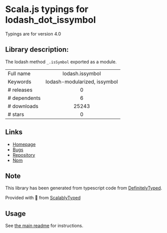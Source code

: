
# Scala.js typings for lodash_dot_issymbol

Typings are for version 4.0

## Library description:
The lodash method `_.isSymbol` exported as a module.

|                    |                 |
| ------------------ | :-------------: |
| Full name          | lodash.issymbol |
| Keywords           | lodash-modularized, issymbol |
| # releases         | 0 |
| # dependents       | 6 |
| # downloads        | 25243 |
| # stars            | 0 |

## Links
- [Homepage](https://lodash.com/)
- [Bugs](https://github.com/lodash/lodash/issues)
- [Repository](https://github.com/lodash/lodash)
- [Npm](https://www.npmjs.com/package/lodash.issymbol)
    


## Note
This library has been generated from typescript code from [DefinitelyTyped](https://definitelytyped.org).

Provided with :purple_heart: from [ScalablyTyped](https://github.com/oyvindberg/ScalablyTyped)

## Usage
See [the main readme](../../readme.md) for instructions.


